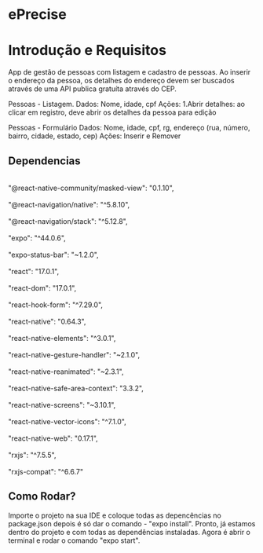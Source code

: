 # ePrecise

<h1>Introdução e Requisitos</h1>

App de gestão de pessoas com listagem e cadastro de pessoas. Ao inserir o endereço da pessoa, 
os detalhes do endereço devem ser buscados através de uma API publica gratuíta através do CEP.

Pessoas - Listagem.
    Dados: Nome, idade, cpf
    Ações: 1.Abrir detalhes: ao clicar em registro, deve abrir os detalhes da pessoa para edição


Pessoas - Formulário
    Dados: Nome, idade, cpf, rg, endereço (rua, número, bairro, cidade, estado, cep)
    Ações: Inserir e Remover
    
<h2>Dependencias</h2>

 <br> "@react-native-community/masked-view": "0.1.10",</br>
   <br>  "@react-navigation/native": "^5.8.10",</br>
   <br>  "@react-navigation/stack": "^5.12.8",</br>
    <br> "expo": "^44.0.6",</br>
    <br> "expo-status-bar": "~1.2.0",</br>
    <br> "react": "17.0.1",</br>
   <br>  "react-dom": "17.0.1",</br>
    <br> "react-hook-form": "^7.29.0",</br>
   <br>  "react-native": "0.64.3",</br>
   <br>  "react-native-elements": "^3.0.1",</br>
    <br> "react-native-gesture-handler": "~2.1.0",</br>
   <br>  "react-native-reanimated": "~2.3.1",</br>
    <br> "react-native-safe-area-context": "3.3.2",</br>
   <br>  "react-native-screens": "~3.10.1",</br>
   <br>  "react-native-vector-icons": "^7.1.0",</br>
   <br>  "react-native-web": "0.17.1",</br>
   <br>  "rxjs": "^7.5.5",</br>
   <br>  "rxjs-compat": "^6.6.7"</br>

<h2>Como Rodar?</h2> 

  Importe o projeto na sua IDE e coloque todas as depencências no package.json depois é só dar o comando - "expo install". 
  Pronto, já estamos dentro do projeto e com todas as dependências instaladas. Agora é abrir o terminal e rodar o comando
  "expo start". 
  
  

